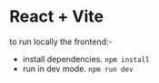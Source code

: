 # React + Vite
to run locally the frontend:-
  - install dependencies.
  ```npm install```
  - run in dev mode.
  ```npm run dev```
